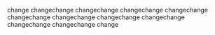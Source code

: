 change
changechange
changechange
changechange
changechange
changechange
changechange
changechange
changechange
changechange
changechange
change
